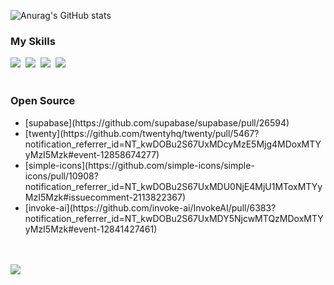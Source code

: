 ![Anurag's GitHub stats](https://github-readme-stats.vercel.app/api?username=H0onnn&show_icons=true&theme=radical)

  <h3><b>My Skills</b></h3>
  <div>
    <img src="https://img.shields.io/badge/JavaScript-F7DF1E?style=for-the-badge&logo=javascript&logoColor=black"/>&nbsp
    <img src="https://img.shields.io/badge/TypeScript-3178C6?style=for-the-badge&logo=TypeScript&logoColor=black"/>&nbsp
    <img src="https://img.shields.io/badge/react-61DAFB?style=for-the-badge&logo=react&logoColor=black"/>&nbsp
    <img src="https://img.shields.io/badge/Next.js-000000?style=for-the-badge&logo=Next.js&logoColor=white"/>&nbsp
    <br />
    <br />
  </div>
  <h3>Open Source</h3>  
  <ul>
    <li>[supabase](https://github.com/supabase/supabase/pull/26594)</li>
    <li>[twenty](https://github.com/twentyhq/twenty/pull/5467?notification_referrer_id=NT_kwDOBu2S67UxMDcyMzE5Mjg4MDoxMTYyMzI5Mzk#event-12858674277)</li>
    <li>[simple-icons](https://github.com/simple-icons/simple-icons/pull/10908?notification_referrer_id=NT_kwDOBu2S67UxMDU0NjE4MjU1MToxMTYyMzI5Mzk#issuecomment-2113822367)</li>
    <li>[invoke-ai](https://github.com/invoke-ai/InvokeAI/pull/6383?notification_referrer_id=NT_kwDOBu2S67UxMDY5NjcwMTQzMDoxMTYyMzI5Mzk#event-12841427461)</li>
  </ul>
 <br />
    <br />
<a href="https://github.com/devxb/gitanimals">
  <img src="https://render.gitanimals.org/farms/H0onnn"/>
</a>
<!--
**H0onnn/H0onnn** is a ✨ _special_ ✨ repository because its `README.md` (this file) appears on your GitHub profile.

Here are some ideas to get you started:

- 🔭 I’m currently working on ...
- 🌱 I’m currently learning ...
- 👯 I’m looking to collaborate on ...
- 🤔 I’m looking for help with ...
- 💬 Ask me about ...
- 📫 How to reach me: ...
- 😄 Pronouns: ...
- ⚡ Fun fact: ...
-->
